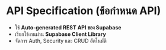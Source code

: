 # API Specification (ข้อกำหนด API)

- ใช้ **Auto-generated REST API ของ Supabase**
- เรียกใช้งานผ่าน **Supabase Client Library**
- จัดการ Auth, Security และ CRUD อัตโนมัติ